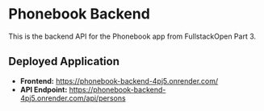 # Phonebook Backend

This is the backend API for the Phonebook app from FullstackOpen Part 3.

## Deployed Application

- **Frontend:** https://phonebook-backend-4pj5.onrender.com/
- **API Endpoint:** https://phonebook-backend-4pj5.onrender.com/api/persons
